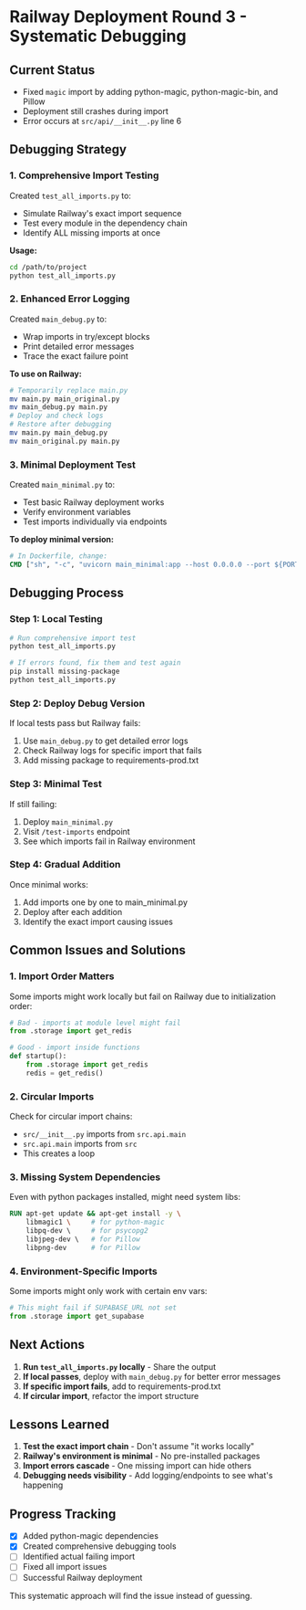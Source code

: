 # Railway Deployment Round 3 - Systematic Debugging

## Current Status
- Fixed `magic` import by adding python-magic, python-magic-bin, and Pillow
- Deployment still crashes during import
- Error occurs at `src/api/__init__.py` line 6

## Debugging Strategy

### 1. Comprehensive Import Testing
Created `test_all_imports.py` to:
- Simulate Railway's exact import sequence
- Test every module in the dependency chain
- Identify ALL missing imports at once

**Usage:**
```bash
cd /path/to/project
python test_all_imports.py
```

### 2. Enhanced Error Logging
Created `main_debug.py` to:
- Wrap imports in try/except blocks
- Print detailed error messages
- Trace the exact failure point

**To use on Railway:**
```bash
# Temporarily replace main.py
mv main.py main_original.py
mv main_debug.py main.py
# Deploy and check logs
# Restore after debugging
mv main.py main_debug.py
mv main_original.py main.py
```

### 3. Minimal Deployment Test
Created `main_minimal.py` to:
- Test basic Railway deployment works
- Verify environment variables
- Test imports individually via endpoints

**To deploy minimal version:**
```dockerfile
# In Dockerfile, change:
CMD ["sh", "-c", "uvicorn main_minimal:app --host 0.0.0.0 --port ${PORT:-8000}"]
```

## Debugging Process

### Step 1: Local Testing
```bash
# Run comprehensive import test
python test_all_imports.py

# If errors found, fix them and test again
pip install missing-package
python test_all_imports.py
```

### Step 2: Deploy Debug Version
If local tests pass but Railway fails:
1. Use `main_debug.py` to get detailed error logs
2. Check Railway logs for specific import that fails
3. Add missing package to requirements-prod.txt

### Step 3: Minimal Test
If still failing:
1. Deploy `main_minimal.py`
2. Visit `/test-imports` endpoint
3. See which imports fail in Railway environment

### Step 4: Gradual Addition
Once minimal works:
1. Add imports one by one to main_minimal.py
2. Deploy after each addition
3. Identify the exact import causing issues

## Common Issues and Solutions

### 1. Import Order Matters
Some imports might work locally but fail on Railway due to initialization order:
```python
# Bad - imports at module level might fail
from .storage import get_redis

# Good - import inside functions
def startup():
    from .storage import get_redis
    redis = get_redis()
```

### 2. Circular Imports
Check for circular import chains:
- `src/__init__.py` imports from `src.api.main`
- `src.api.main` imports from `src`
- This creates a loop

### 3. Missing System Dependencies
Even with python packages installed, might need system libs:
```dockerfile
RUN apt-get update && apt-get install -y \
    libmagic1 \     # for python-magic
    libpq-dev \     # for psycopg2
    libjpeg-dev \   # for Pillow
    libpng-dev      # for Pillow
```

### 4. Environment-Specific Imports
Some imports might only work with certain env vars:
```python
# This might fail if SUPABASE_URL not set
from .storage import get_supabase
```

## Next Actions

1. **Run `test_all_imports.py` locally** - Share the output
2. **If local passes**, deploy with `main_debug.py` for better error messages
3. **If specific import fails**, add to requirements-prod.txt
4. **If circular import**, refactor the import structure

## Lessons Learned

1. **Test the exact import chain** - Don't assume "it works locally"
2. **Railway's environment is minimal** - No pre-installed packages
3. **Import errors cascade** - One missing import can hide others
4. **Debugging needs visibility** - Add logging/endpoints to see what's happening

## Progress Tracking

- [x] Added python-magic dependencies
- [x] Created comprehensive debugging tools
- [ ] Identified actual failing import
- [ ] Fixed all import issues
- [ ] Successful Railway deployment

This systematic approach will find the issue instead of guessing.